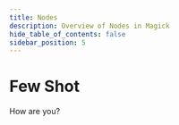 ```yaml
---
title: Nodes
description: Overview of Nodes in Magick
hide_table_of_contents: false
sidebar_position: 5
---
```


# Few Shot

How are you?
